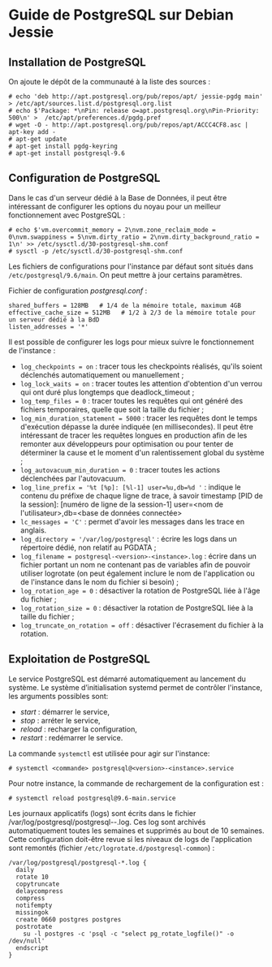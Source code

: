 # Guide de PostgreSQL sur Debian Jessie 

## Installation de PostgreSQL 

On ajoute le dépôt de la communauté à la liste des sources :
```
# echo 'deb http://apt.postgresql.org/pub/repos/apt/ jessie-pgdg main' > /etc/apt/sources.list.d/postgresql.org.list
# echo $'Package: *\nPin: release o=apt.postgresql.org\nPin-Priority: 500\n' >  /etc/apt/preferences.d/pgdg.pref
# wget -O - http://apt.postgresql.org/pub/repos/apt/ACCC4CF8.asc | apt-key add -
# apt-get update
# apt-get install pgdg-keyring
# apt-get install postgresql-9.6
```

## Configuration de PostgreSQL

Dans le cas d'un serveur dédié à la Base de Données, il peut être intéressant de configurer les options du noyau pour un meilleur fonctionnement avec PostgreSQL :
```
# echo $'vm.overcommit_memory = 2\nvm.zone_reclaim_mode = 0\nvm.swappiness = 5\nvm.dirty_ratio = 2\nvm.dirty_background_ratio = 1\n' >> /etc/sysctl.d/30-postgresql-shm.conf
# sysctl -p /etc/sysctl.d/30-postgresql-shm.conf 
```

Les fichiers de configurations pour l'instance par défaut sont situés dans `/etc/postgresql/9.6/main`. On peut mettre à jour certains paramètres.

Fichier de configuration _postgresql.conf_ :
```
shared_buffers = 128MB   # 1/4 de la mémoire totale, maximum 4GB
effective_cache_size = 512MB   # 1/2 à 2/3 de la mémoire totale pour un serveur dédié à la BdD
listen_addresses = '*'
```

Il est possible de configurer les logs pour mieux suivre le fonctionnement de l'instance :
 * `log_checkpoints = on` : tracer tous les checkpoints réalisés, qu'ils soient déclenchés automatiquement ou manuellement ;
 * `log_lock_waits = on` : tracer toutes les attention d'obtention d'un verrou qui ont duré plus longtemps que deadlock_timeout ;
 * `log_temp_files = 0` : tracer toutes les requêtes qui ont généré des fichiers temporaires, quelle que soit la taille du fichier ;
 * `log_min_duration_statement = 5000` : tracer les requêtes dont le temps d'exécution dépasse la durée indiquée (en millisecondes). Il peut être intéressant de tracer les requêtes longues en production afin de les remonter aux développeurs pour optimisation ou pour tenter de déterminer la cause et le moment d'un ralentissement global du système ;
 * `log_autovacuum_min_duration = 0` : tracer toutes les actions déclenchées par l'autovacuum.
 * `log_line_prefix = '%t [%p]: [%l-1] user=%u,db=%d '` : indique le contenu du préfixe de chaque ligne de trace, à savoir timestamp [PID de la session]: [numéro de ligne de la session-1] user=<nom de l'utilisateur>,db=<base de données connectée>
 * `lc_messages = 'C'` : permet d'avoir les messages dans les trace en anglais.
 * `log_directory = '/var/log/postgresql'` : écrire les logs dans un répertoire dédié, non relatif au PGDATA ;
 * `log_filename = postgresql-<version>-<instance>.log` : écrire dans un fichier portant un nom ne contenant pas de variables afin de pouvoir utiliser logrotate (on peut également inclure le nom de l'application ou de l'instance dans le nom du fichier si besoin) ;
 * `log_rotation_age = 0` : désactiver la rotation de PostgreSQL liée à l'âge du fichier ;
 * `log_rotation_size = 0` : désactiver la rotation de PostgreSQL liée à la taille du fichier ;
 * `log_truncate_on_rotation = off` : désactiver l'écrasement du fichier à la rotation.


## Exploitation de PostgreSQL

Le service PostgreSQL est démarré automatiquement au lancement du système. Le système d’initialisation systemd permet de contrôler l'instance, les arguments possibles sont:
 * _start_ : démarrer le service,
 * _stop_ : arréter le service,
 * _reload_ : recharger la configuration,
 * _restart_ : redémarrer le service.

La commande `systemctl` est utilisée pour agir sur l'instance:
```
# systemctl <commande> postgresql@<version>-<instance>.service
```

Pour notre instance, la commande de rechargement de la configuration est :
```
# systemctl reload postgresql@9.6-main.service
```

Les journaux applicatifs (logs) sont écrits dans le fichier /var/log/postgresql/postgresql-<version>-<instance>.log.
Ces log sont archivés automatiquement toutes les semaines et supprimés au bout de 10 semaines. Cette configuration doit-être revue si les niveaux de logs de l'application sont remontés (fichier `/etc/logrotate.d/postgresql-common`) :
```
/var/log/postgresql/postgresql-*.log {
  daily
  rotate 10
  copytruncate
  delaycompress
  compress
  notifempty
  missingok
  create 0660 postgres postgres
  postrotate
    su -l postgres -c 'psql -c "select pg_rotate_logfile()" -o /dev/null'
  endscript
}
```
